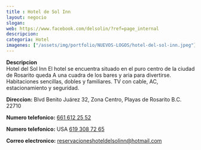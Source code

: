 ```yaml
---
title : Hotel de Sol Inn
layout: negocio
slogan: 
web: https://www.facebook.com/delsolin/?ref=page_internal
descripcion: 
categoria: Hotel
imagenes: ["/assets/img/portfolio/NUEVOS-LOGOS/hotel-del-sol-inn.jpeg"]
---
```


**Descripcion**
<br>
Hotel del Sol Inn El hotel se encuentra situado en el puro centro de la ciudad de Rosarito queda A una cuadra de los bares y aria para divertirse.
Habitaciones sencillas, dobles y familiares. TV con cable, AC, estacionamiento y seguridad.


**Direccion:** Blvd Benito Juárez 32, Zona Centro, Playas de Rosarito B.C. 22710

**Numero telefonico:** <a href="tel:+526616122552">661 612 25 52</a>

**Numero telefonico:** USA <a href="tel:6193087265">619 308 72 65</a> 

**Correo electronico:** <reservacioneshoteldelsolinn@hotmail.com>
